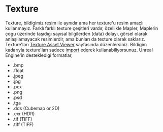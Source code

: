 # Texture

Texture, bildigimiz resim ile aynıdır ama her texture'u resim amaçlı kullanmayız. Farklı farklı texture çeşitleri vardır, özellikle Mapler, Maplerin çogu üzerinde taşıdıgı sayısal bilgilerden (data) dolayı, görsel olarak anlaşılamayacak resimlerdir, ama bunları da texture olarak saklarız. Texture'ları [Texture Asset Viewer](../../Sayfalar/Texture%20Asset%20Viewer) sayfasında düzenlersiniz. Bildigim kadarıyla texture'ları sadece [import](../../Sayfalar/Content%20Browser/Toolbar#i̇mport-butonu) ederek kullanabiliyorsunuz. Unreal Engine'in destekledigi formatlar,

* .bmp
* .float
* .jpeg
* .jpg
* .pcx
* .png
* .psd
* .tga
* .dds (Cubemap or 2D)
* .exr (HDR)
* .tif (TIFF)
* .tiff (TIFF)
